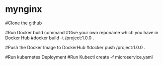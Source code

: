 # mynginx
#Clone the github 

#Run Docker build command 
#Give your own reponame which you have in Docker Hub
  #docker build -t <yourreponame>/project:1.0.0 .
  
#Push the Docker Image to DockerHub
  #docker push <yourreponame>/project:1.0.0 .
  
#Run kubernetes Deployment
  #Run Kubectl create -f microservice.yaml
  

  
